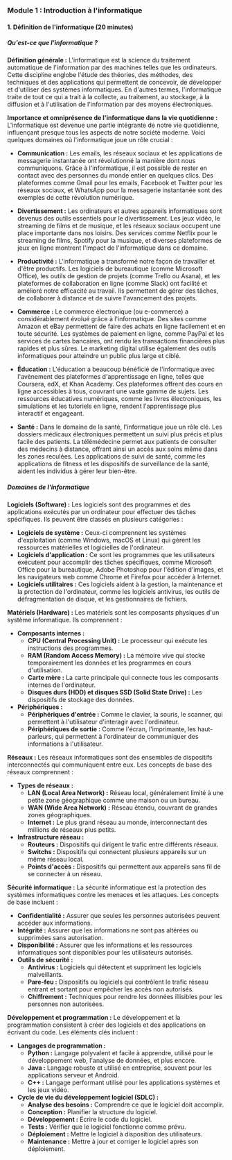 ### Module 1 : Introduction à l'informatique

#### 1. Définition de l'informatique (20 minutes)

##### Qu'est-ce que l'informatique ?

**Définition générale :**
L'informatique est la science du traitement automatique de l'information par des machines telles que les ordinateurs. Cette discipline englobe l'étude des théories, des méthodes, des techniques et des applications qui permettent de concevoir, de développer et d'utiliser des systèmes informatiques. En d'autres termes, l'informatique traite de tout ce qui a trait à la collecte, au traitement, au stockage, à la diffusion et à l'utilisation de l'information par des moyens électroniques.

**Importance et omniprésence de l'informatique dans la vie quotidienne :**
L'informatique est devenue une partie intégrante de notre vie quotidienne, influençant presque tous les aspects de notre société moderne. Voici quelques domaines où l'informatique joue un rôle crucial :

- **Communication :**
  Les emails, les réseaux sociaux et les applications de messagerie instantanée ont révolutionné la manière dont nous communiquons. Grâce à l'informatique, il est possible de rester en contact avec des personnes du monde entier en quelques clics. Des plateformes comme Gmail pour les emails, Facebook et Twitter pour les réseaux sociaux, et WhatsApp pour la messagerie instantanée sont des exemples de cette révolution numérique.

- **Divertissement :**
  Les ordinateurs et autres appareils informatiques sont devenus des outils essentiels pour le divertissement. Les jeux vidéo, le streaming de films et de musique, et les réseaux sociaux occupent une place importante dans nos loisirs. Des services comme Netflix pour le streaming de films, Spotify pour la musique, et diverses plateformes de jeux en ligne montrent l'impact de l'informatique dans ce domaine.

- **Productivité :**
  L'informatique a transformé notre façon de travailler et d'être productifs. Les logiciels de bureautique (comme Microsoft Office), les outils de gestion de projets (comme Trello ou Asana), et les plateformes de collaboration en ligne (comme Slack) ont facilité et amélioré notre efficacité au travail. Ils permettent de gérer des tâches, de collaborer à distance et de suivre l'avancement des projets.

- **Commerce :**
  Le commerce électronique (ou e-commerce) a considérablement évolué grâce à l'informatique. Des sites comme Amazon et eBay permettent de faire des achats en ligne facilement et en toute sécurité. Les systèmes de paiement en ligne, comme PayPal et les services de cartes bancaires, ont rendu les transactions financières plus rapides et plus sûres. Le marketing digital utilise également des outils informatiques pour atteindre un public plus large et ciblé.

- **Éducation :**
  L'éducation a beaucoup bénéficié de l'informatique avec l'avènement des plateformes d'apprentissage en ligne, telles que Coursera, edX, et Khan Academy. Ces plateformes offrent des cours en ligne accessibles à tous, couvrant une vaste gamme de sujets. Les ressources éducatives numériques, comme les livres électroniques, les simulations et les tutoriels en ligne, rendent l'apprentissage plus interactif et engageant.

- **Santé :**
  Dans le domaine de la santé, l'informatique joue un rôle clé. Les dossiers médicaux électroniques permettent un suivi plus précis et plus facile des patients. La télémédecine permet aux patients de consulter des médecins à distance, offrant ainsi un accès aux soins même dans les zones reculées. Les applications de suivi de santé, comme les applications de fitness et les dispositifs de surveillance de la santé, aident les individus à gérer leur bien-être.

##### Domaines de l'informatique

**Logiciels (Software) :**
Les logiciels sont des programmes et des applications exécutés par un ordinateur pour effectuer des tâches spécifiques. Ils peuvent être classés en plusieurs catégories :
- **Logiciels de système :** Ceux-ci comprennent les systèmes d'exploitation (comme Windows, macOS et Linux) qui gèrent les ressources matérielles et logicielles de l'ordinateur.
- **Logiciels d'application :** Ce sont les programmes que les utilisateurs exécutent pour accomplir des tâches spécifiques, comme Microsoft Office pour la bureautique, Adobe Photoshop pour l'édition d'images, et les navigateurs web comme Chrome et Firefox pour accéder à Internet.
- **Logiciels utilitaires :** Ces logiciels aident à la gestion, la maintenance et la protection de l'ordinateur, comme les logiciels antivirus, les outils de défragmentation de disque, et les gestionnaires de fichiers.

**Matériels (Hardware) :**
Les matériels sont les composants physiques d'un système informatique. Ils comprennent :
- **Composants internes :** 
  - **CPU (Central Processing Unit) :** Le processeur qui exécute les instructions des programmes.
  - **RAM (Random Access Memory) :** La mémoire vive qui stocke temporairement les données et les programmes en cours d'utilisation.
  - **Carte mère :** La carte principale qui connecte tous les composants internes de l'ordinateur.
  - **Disques durs (HDD) et disques SSD (Solid State Drive) :** Les dispositifs de stockage des données.
- **Périphériques :** 
  - **Périphériques d'entrée :** Comme le clavier, la souris, le scanner, qui permettent à l'utilisateur d'interagir avec l'ordinateur.
  - **Périphériques de sortie :** Comme l'écran, l'imprimante, les haut-parleurs, qui permettent à l'ordinateur de communiquer des informations à l'utilisateur.

**Réseaux :**
Les réseaux informatiques sont des ensembles de dispositifs interconnectés qui communiquent entre eux. Les concepts de base des réseaux comprennent :
- **Types de réseaux :**
  - **LAN (Local Area Network) :** Réseau local, généralement limité à une petite zone géographique comme une maison ou un bureau.
  - **WAN (Wide Area Network) :** Réseau étendu, couvrant de grandes zones géographiques.
  - **Internet :** Le plus grand réseau au monde, interconnectant des millions de réseaux plus petits.
- **Infrastructure réseau :**
  - **Routeurs :** Dispositifs qui dirigent le trafic entre différents réseaux.
  - **Switchs :** Dispositifs qui connectent plusieurs appareils sur un même réseau local.
  - **Points d'accès :** Dispositifs qui permettent aux appareils sans fil de se connecter à un réseau.

**Sécurité informatique :**
La sécurité informatique est la protection des systèmes informatiques contre les menaces et les attaques. Les concepts de base incluent :
- **Confidentialité :** Assurer que seules les personnes autorisées peuvent accéder aux informations.
- **Intégrité :** Assurer que les informations ne sont pas altérées ou supprimées sans autorisation.
- **Disponibilité :** Assurer que les informations et les ressources informatiques sont disponibles pour les utilisateurs autorisés.
- **Outils de sécurité :**
  - **Antivirus :** Logiciels qui détectent et suppriment les logiciels malveillants.
  - **Pare-feu :** Dispositifs ou logiciels qui contrôlent le trafic réseau entrant et sortant pour empêcher les accès non autorisés.
  - **Chiffrement :** Techniques pour rendre les données illisibles pour les personnes non autorisées.

**Développement et programmation :**
Le développement et la programmation consistent à créer des logiciels et des applications en écrivant du code. Les éléments clés incluent :
- **Langages de programmation :**
  - **Python :** Langage polyvalent et facile à apprendre, utilisé pour le développement web, l'analyse de données, et plus encore.
  - **Java :** Langage robuste et utilisé en entreprise, souvent pour les applications serveur et Android.
  - **C++ :** Langage performant utilisé pour les applications systèmes et les jeux vidéo.
- **Cycle de vie du développement logiciel (SDLC) :**
  - **Analyse des besoins :** Comprendre ce que le logiciel doit accomplir.
  - **Conception :** Planifier la structure du logiciel.
  - **Développement :** Écrire le code du logiciel.
  - **Tests :** Vérifier que le logiciel fonctionne comme prévu.
  - **Déploiement :** Mettre le logiciel à disposition des utilisateurs.
  - **Maintenance :** Mettre à jour et corriger le logiciel après son déploiement.
